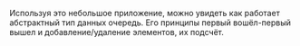 Используя это небольшое приложение, можно увидеть как работает абстрактный тип данных очередь. Его принципы первый вошёл-первый вышел и добавление/удаление элементов, их подсчёт.

